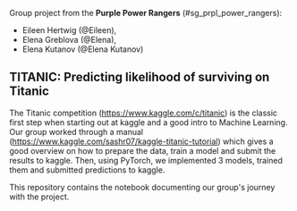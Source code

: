 Group project from the **Purple Power Rangers** (#sg_prpl_power_rangers):
- Eileen Hertwig (@Eileen),
- Elena Greblova (@Elena), 
- Elena Kutanov (@Elena Kutanov)

## TITANIC: Predicting likelihood of surviving on Titanic

The Titanic competition (https://www.kaggle.com/c/titanic) is the classic first step when starting out at kaggle and a good intro to Machine Learning.
Our group worked through a manual (https://www.kaggle.com/sashr07/kaggle-titanic-tutorial) which gives a good overview on how to prepare the data, train a model and submit the results to kaggle.
Then, using PyTorch, we implemented 3 models, trained them and submitted predictions to kaggle.

This repository contains the notebook documenting our group's journey with the project.
